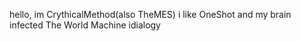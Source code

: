 hello, im CrythicalMethod(also TheMES)
i like OneShot and my brain infected The World Machine idialogy

<!---
Maxon07TEH/Maxon07TEH is a ✨ special ✨ repository because its `README.md` (this file) appears on your GitHub profile.
You can click the Preview link to take a look at your changes.
--->
